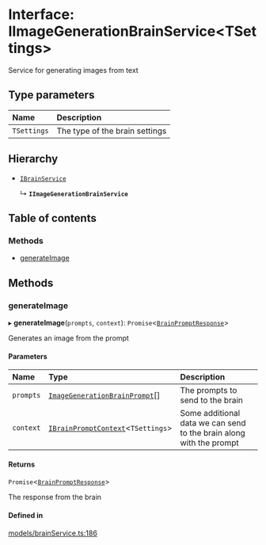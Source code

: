 # Interface: IImageGenerationBrainService<TSettings\>

Service for generating images from text

## Type parameters

| Name | Description |
| :------ | :------ |
| `TSettings` | The type of the brain settings |

## Hierarchy

- [`IBrainService`](IBrainService.md)

  ↳ **`IImageGenerationBrainService`**

## Table of contents

### Methods

- [generateImage](IImageGenerationBrainService.md#generateimage)

## Methods

### generateImage

▸ **generateImage**(`prompts`, `context`): `Promise`<[`BrainPromptResponse`](../modules.md#brainpromptresponse)\>

Generates an image from the prompt

#### Parameters

| Name | Type | Description |
| :------ | :------ | :------ |
| `prompts` | [`ImageGenerationBrainPrompt`](ImageGenerationBrainPrompt.md)[] | The prompts to send to the brain |
| `context` | [`IBrainPromptContext`](IBrainPromptContext.md)<`TSettings`\> | Some additional data we can send to the brain along with the prompt |

#### Returns

`Promise`<[`BrainPromptResponse`](../modules.md#brainpromptresponse)\>

The response from the brain

#### Defined in

[models/brainService.ts:186](https://github.com/gethubai/brain-sdk/blob/eb59de1/src/models/brainService.ts#L186)
